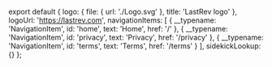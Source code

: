 export default {
  logo: {
    file: {
      url: './Logo.svg'
    },
    title: 'LastRev logo'
  },
  logoUrl: 'https://lastrev.com',
  navigationItems: [
    {
      __typename: 'NavigationItem',
      id: 'home',
      text: 'Home',
      href: '/'
    },
    {
      __typename: 'NavigationItem',
      id: 'privacy',
      text: 'Privacy',
      href: '/privacy'
    },
    {
      __typename: 'NavigationItem',
      id: 'terms',
      text: 'Terms',
      href: '/terms'
    }
  ],
  sidekickLookup: {}
};
